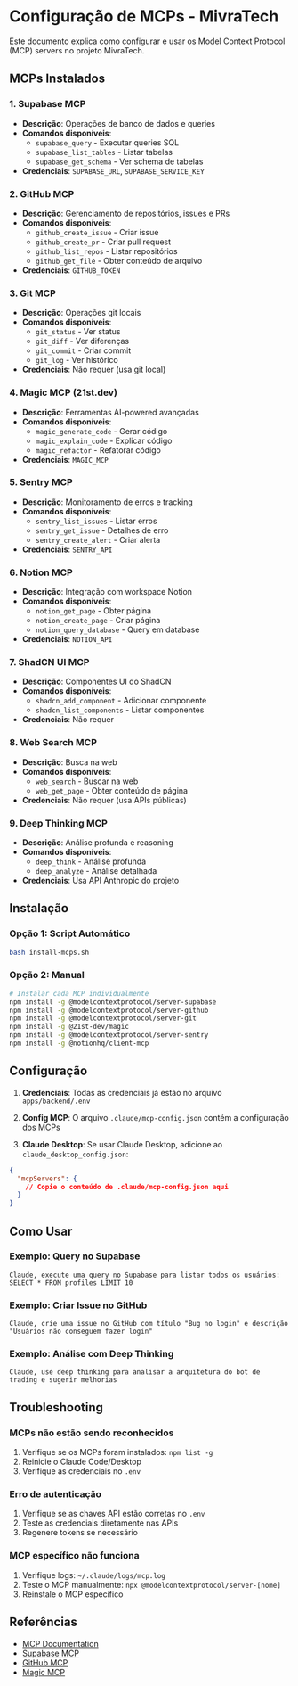 # Configuração de MCPs - MivraTech

Este documento explica como configurar e usar os Model Context Protocol (MCP) servers no projeto MivraTech.

## MCPs Instalados

### 1. **Supabase MCP**
- **Descrição**: Operações de banco de dados e queries
- **Comandos disponíveis**:
  - `supabase_query` - Executar queries SQL
  - `supabase_list_tables` - Listar tabelas
  - `supabase_get_schema` - Ver schema de tabelas
- **Credenciais**: `SUPABASE_URL`, `SUPABASE_SERVICE_KEY`

### 2. **GitHub MCP**
- **Descrição**: Gerenciamento de repositórios, issues e PRs
- **Comandos disponíveis**:
  - `github_create_issue` - Criar issue
  - `github_create_pr` - Criar pull request
  - `github_list_repos` - Listar repositórios
  - `github_get_file` - Obter conteúdo de arquivo
- **Credenciais**: `GITHUB_TOKEN`

### 3. **Git MCP**
- **Descrição**: Operações git locais
- **Comandos disponíveis**:
  - `git_status` - Ver status
  - `git_diff` - Ver diferenças
  - `git_commit` - Criar commit
  - `git_log` - Ver histórico
- **Credenciais**: Não requer (usa git local)

### 4. **Magic MCP (21st.dev)**
- **Descrição**: Ferramentas AI-powered avançadas
- **Comandos disponíveis**:
  - `magic_generate_code` - Gerar código
  - `magic_explain_code` - Explicar código
  - `magic_refactor` - Refatorar código
- **Credenciais**: `MAGIC_MCP`

### 5. **Sentry MCP**
- **Descrição**: Monitoramento de erros e tracking
- **Comandos disponíveis**:
  - `sentry_list_issues` - Listar erros
  - `sentry_get_issue` - Detalhes de erro
  - `sentry_create_alert` - Criar alerta
- **Credenciais**: `SENTRY_API`

### 6. **Notion MCP**
- **Descrição**: Integração com workspace Notion
- **Comandos disponíveis**:
  - `notion_get_page` - Obter página
  - `notion_create_page` - Criar página
  - `notion_query_database` - Query em database
- **Credenciais**: `NOTION_API`

### 7. **ShadCN UI MCP**
- **Descrição**: Componentes UI do ShadCN
- **Comandos disponíveis**:
  - `shadcn_add_component` - Adicionar componente
  - `shadcn_list_components` - Listar componentes
- **Credenciais**: Não requer

### 8. **Web Search MCP**
- **Descrição**: Busca na web
- **Comandos disponíveis**:
  - `web_search` - Buscar na web
  - `web_get_page` - Obter conteúdo de página
- **Credenciais**: Não requer (usa APIs públicas)

### 9. **Deep Thinking MCP**
- **Descrição**: Análise profunda e reasoning
- **Comandos disponíveis**:
  - `deep_think` - Análise profunda
  - `deep_analyze` - Análise detalhada
- **Credenciais**: Usa API Anthropic do projeto

## Instalação

### Opção 1: Script Automático
```bash
bash install-mcps.sh
```

### Opção 2: Manual
```bash
# Instalar cada MCP individualmente
npm install -g @modelcontextprotocol/server-supabase
npm install -g @modelcontextprotocol/server-github
npm install -g @modelcontextprotocol/server-git
npm install -g @21st-dev/magic
npm install -g @modelcontextprotocol/server-sentry
npm install -g @notionhq/client-mcp
```

## Configuração

1. **Credenciais**: Todas as credenciais já estão no arquivo `apps/backend/.env`

2. **Config MCP**: O arquivo `.claude/mcp-config.json` contém a configuração dos MCPs

3. **Claude Desktop**: Se usar Claude Desktop, adicione ao `claude_desktop_config.json`:
```json
{
  "mcpServers": {
    // Copie o conteúdo de .claude/mcp-config.json aqui
  }
}
```

## Como Usar

### Exemplo: Query no Supabase
```
Claude, execute uma query no Supabase para listar todos os usuários:
SELECT * FROM profiles LIMIT 10
```

### Exemplo: Criar Issue no GitHub
```
Claude, crie uma issue no GitHub com título "Bug no login" e descrição "Usuários não conseguem fazer login"
```

### Exemplo: Análise com Deep Thinking
```
Claude, use deep thinking para analisar a arquitetura do bot de trading e sugerir melhorias
```

## Troubleshooting

### MCPs não estão sendo reconhecidos
1. Verifique se os MCPs foram instalados: `npm list -g`
2. Reinicie o Claude Code/Desktop
3. Verifique as credenciais no `.env`

### Erro de autenticação
1. Verifique se as chaves API estão corretas no `.env`
2. Teste as credenciais diretamente nas APIs
3. Regenere tokens se necessário

### MCP específico não funciona
1. Verifique logs: `~/.claude/logs/mcp.log`
2. Teste o MCP manualmente: `npx @modelcontextprotocol/server-[nome]`
3. Reinstale o MCP específico

## Referências

- [MCP Documentation](https://modelcontextprotocol.io/)
- [Supabase MCP](https://github.com/modelcontextprotocol/servers/tree/main/src/supabase)
- [GitHub MCP](https://github.com/modelcontextprotocol/servers/tree/main/src/github)
- [Magic MCP](https://21st.dev/docs/magic-mcp)

